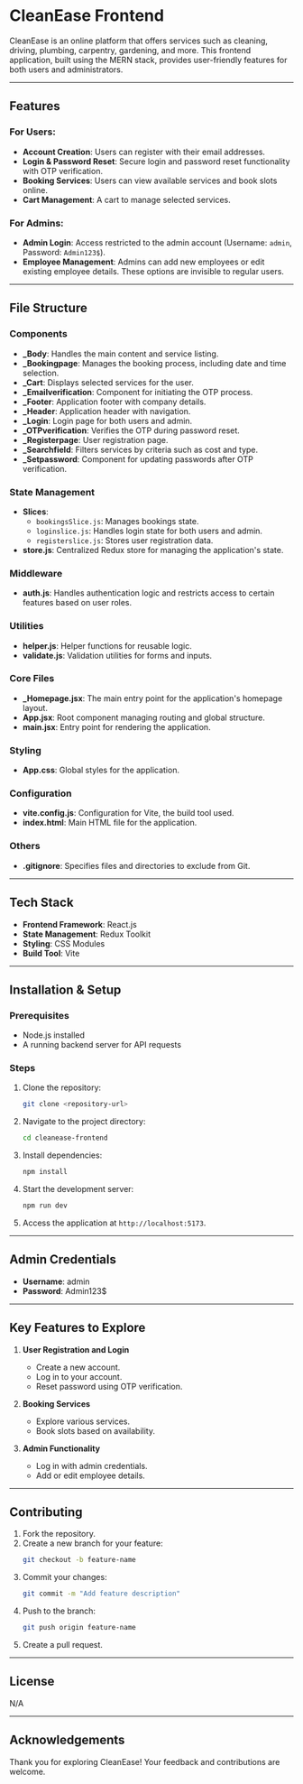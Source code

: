 # CleanEase Frontend

CleanEase is an online platform that offers services such as cleaning, driving, plumbing, carpentry, gardening, and more. This frontend application, built using the MERN stack, provides user-friendly features for both users and administrators.

---

## Features

### For Users:

- **Account Creation**: Users can register with their email addresses.
- **Login & Password Reset**: Secure login and password reset functionality with OTP verification.
- **Booking Services**: Users can view available services and book slots online.
- **Cart Management**: A cart to manage selected services.

### For Admins:

- **Admin Login**: Access restricted to the admin account (Username: `admin`, Password: `Admin123$`).
- **Employee Management**: Admins can add new employees or edit existing employee details. These options are invisible to regular users.

---

## File Structure

### Components

- **\_Body**: Handles the main content and service listing.
- **\_Bookingpage**: Manages the booking process, including date and time selection.
- **\_Cart**: Displays selected services for the user.
- **\_Emailverification**: Component for initiating the OTP process.
- **\_Footer**: Application footer with company details.
- **\_Header**: Application header with navigation.
- **\_Login**: Login page for both users and admin.
- **\_OTPverification**: Verifies the OTP during password reset.
- **\_Registerpage**: User registration page.
- **\_Searchfield**: Filters services by criteria such as cost and type.
- **\_Setpassword**: Component for updating passwords after OTP verification.

### State Management

- **Slices**:
  - `bookingsSlice.js`: Manages bookings state.
  - `loginslice.js`: Handles login state for both users and admin.
  - `registerslice.js`: Stores user registration data.
- **store.js**: Centralized Redux store for managing the application's state.

### Middleware

- **auth.js**: Handles authentication logic and restricts access to certain features based on user roles.

### Utilities

- **helper.js**: Helper functions for reusable logic.
- **validate.js**: Validation utilities for forms and inputs.

### Core Files

- **\_Homepage.jsx**: The main entry point for the application's homepage layout.
- **App.jsx**: Root component managing routing and global structure.
- **main.jsx**: Entry point for rendering the application.

### Styling

- **App.css**: Global styles for the application.

### Configuration

- **vite.config.js**: Configuration for Vite, the build tool used.
- **index.html**: Main HTML file for the application.

### Others

- **.gitignore**: Specifies files and directories to exclude from Git.

---

## Tech Stack

- **Frontend Framework**: React.js
- **State Management**: Redux Toolkit
- **Styling**: CSS Modules
- **Build Tool**: Vite

---

## Installation & Setup

### Prerequisites

- Node.js installed
- A running backend server for API requests

### Steps

1. Clone the repository:

   ```bash
   git clone <repository-url>
   ```

2. Navigate to the project directory:

   ```bash
   cd cleanease-frontend
   ```

3. Install dependencies:

   ```bash
   npm install
   ```

4. Start the development server:

   ```bash
   npm run dev
   ```

5. Access the application at `http://localhost:5173`.

---

## Admin Credentials

- **Username**: admin
- **Password**: Admin123$

---

## Key Features to Explore

1. **User Registration and Login**

   - Create a new account.
   - Log in to your account.
   - Reset password using OTP verification.

2. **Booking Services**

   - Explore various services.
   - Book slots based on availability.

3. **Admin Functionality**
   - Log in with admin credentials.
   - Add or edit employee details.

---

## Contributing

1. Fork the repository.
2. Create a new branch for your feature:
   ```bash
   git checkout -b feature-name
   ```
3. Commit your changes:
   ```bash
   git commit -m "Add feature description"
   ```
4. Push to the branch:
   ```bash
   git push origin feature-name
   ```
5. Create a pull request.

---

## License

N/A

---

## Acknowledgements

Thank you for exploring CleanEase! Your feedback and contributions are welcome.

